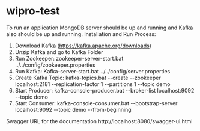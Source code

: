 # wipro-test

To run an application MongoDB server should be up and running and Kafka also should be up and running.
Installation and Run Process:
1. Download Kafka (https://kafka.apache.org/downloads)
2. Unzip Kafka and go to Kafka Folder
3. Run Zookeeper: zookeeper-server-start.bat ../../config/zookeeper.properties
4. Run Kafka: Kafka-server-start.bat ../../config/server.properties
5. Create Kafka Topic: kafka-topics.bat --create --zookeeper localhost:2181 --replication-factor 1 --partitions 1 --topic demo
6. Start Producer: kafka-console-producer.bat --broker-list localhost:9092 --topic demo
7. Start Consumer: kafka-console-consumer.bat --bootstrap-server localhost:9092 --topic demo --from-beginning

Swagger URL for the documentation
http://localhost:8080/swagger-ui.html
